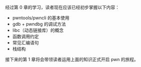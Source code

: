 
经过第 0 章的学习，读者现在应该已经初步掌握以下内容：

-   pwntools/pwncli 的基本使用
-   gdb + pwndbg 的调试方法
-   libc（动态链接库）的概念
-   函数调用约定
-   常见汇编语句
-   栈结构

接下来的第 1 章将会带领读者运用上面的知识正式开启 pwn 的旅程。

